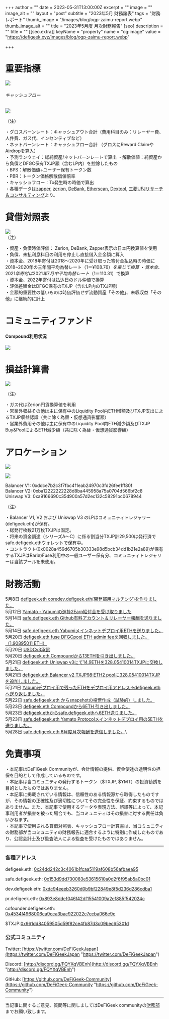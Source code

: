 
+++
author = ""
date = 2023-05-31T13:00:00Z
excerpt = ""
image = ""
image_alt = ""
layout = "post"
subtitle = "2023年5月 財務諸表"
tags = "財務レポート"
thumb_image = "/images/blog/ogp-zaimu-report.webp"
thumb_image_alt = ""
title = "2023年5月度 月次財務報告"
[seo]
description = ""
title = ""
[[seo.extra]]
keyName = "property"
name = "og:image"
value = "https://defigeek.xyz/images/blog/ogp-zaimu-report.webp"

+++

# 重要指標

![](/23054.png)

###### キャッシュフロー

![](/23057.png)

（注）

・グロスバーンレート：キャッシュアウト合計（費用科目のみ：リレーヤー費、人件費、ガス代、インセンティブなど）\
・ネットバーンレート：キャッシュフロー合計 （グロスにReward ClaimやAirdropを算入）\
・予測ランウェイ：総純資産/ネットバーンレートで算出 ・解散価値：純資産から負債とDFGC保有TXJP額（含むLP内）を控除したもの\
・BPS：解散価値÷ユーザー保有トークン数\
・PBR：トークン価格解散価値倍率\
・キャッシュフロー：Tx発生時の時価で算出\
・各種データは[zapper](https://t.co/lzLYnn8VGj?amp=1), [zerion](https://app.zerion.io/), [DeBank](https://debank.com/), [Etherscan](https://etherscan.io/), [Dextool](https://www.dextools.io/app/ether/pair-explorer/0xa9166690c35d900a57d2ec132c58291bc0678944), [三菱UFJリサーチ＆コンサルティング](http://www.murc-kawasesouba.jp/fx/lastmonth.php)より。

#

# 貸借対照表

![](/23052.png)\
（注）

・資産・負債時価評価： Zerion, DeBank, Zapper表示の日本円換算値を使用\
・負債、未払利息科目の利用を停止し直接借入金金額に算入\
・資本金、2018年寄付は2018～2020年に受け取った寄付金払込時の時価に2018~2020年の三年間平均為替レート（$1＝¥108.76）を乗じて換算\
・資本金、2021年寄付は2021年7月中平均為替レート（$1＝110.31）で換算\
・資本金、2022年寄付は払込日のドル仲値で換算\
・評価差額金はDFGC保有のTXJP（含むLP内のTXJP額）\
・金額的重要性の低いものは時価評価せず流動資産「その他」、未収収益「その他」に継続的に計上

#

# コミュニティファンド

#### **Compound利用状況**

![](/23051.png)

#

# 損益計算書

![](/23053.png)

（注）

・ガス代はZerion円貨換算値を利用\
・営業外収益その他は主に保有中のLiquidity Pool内ETH増額及びTXJP支出によるTXJP収益認識（共に除く為替・仮想通貨影響額）\
・営業外費用その他は主に保有中のLiquidity Pool内ETH減少額及びTXJP Buy\&PoolによるETH減少額（共に除く為替・仮想通貨影響額）

#

# アロケーション

![](/23055.png)

![](/23056.png)

Balancer V1: 0xddce7b2c3f7fbc4f1eab24970c3fd26fee1ff80f\
Balancer V2: 0xba12222222228d8ba445958a75a0704d566bf2c8\
Uniswap V3: 0xa9166690c35d900a57d2ec132c58291bc0678944

（注）

・Balancer V1, V2 および Uniswap V3 のLPはコミュニティトレジャリー (defigeek.eth)が保有。\
・総発行枚数21万枚TXJPは固定。\
・将来の資金調達（シリーズA～C）に係る割当分TXJP計29,500は発行済でsafe.defigeek.ethウォレットで保有中。\
・コントラクト(0x0028a459d6705b30333e98d5bcb34dd1b21e2a89)が保有するTXJPはRariのFuse利用中の一般ユーザー保有分、コミュニティトレジャリーは当該プールを未使用。

#

# 財務活動

5月8日	[defigeek.eth coredev.defigeek.eth(開発部用マルチシグ)を作りました。](https://etherscan.io/tx/0xc513791cbfd165acee84d290b1c67ad008b529e95c78b0d3f4221c4cbd1a1c79)\
5月12日	[Yamato・Yabumiの進捗2Earn給付金を受け取りました](https://polygonscan.com/tx/0x0bc0de742668184a00ed2255f877cee98b69d0b61234ded77e1c406bd13fe64a)\
5月14日	[safe.defigeek.eth Github有料アカウント＆リレーヤー報酬を送りました。](https://etherscan.io/tx/0xc785cd751a317e6327c2461e1f32ff018369f6e72f6f78e8775bcf5b9508376e)\
5月14日	[safe.defigeek.eth Yabumiメインネットデプロイ用ETHを送りました。](https://etherscan.io/tx/0x5ddb7d73b7a86a6bcbe59171d0b1353e04285766c223630fad0193e28a92a033)\
5月20日	[defigeek.eth fuse DFGCpool ETH admin feeを回収しました。（1.90895011 ETH）](https://etherscan.io/tx/0xea0a7f66e8a4e55ed239d1b7585e62118fabbb1356a6a66814884d445a7a8d37)\
5月20日	[USDCv3承認](https://etherscan.io/tx/0xbe0e083a318073a7667217a84670422990e740f966c3888c2e0f9223e73cbd92)\
5月20日	[defigeek.eth Compoundから13ETHを引き出しました。](https://etherscan.io/tx/0x57e0c28466504f5aa7d01d10b67284cc15c597b0e920a5618578073a33fbc2fe)\
5月21日	[defigeek.eth Uniswap v3にて14.9ETHを328.05410014TXJPに交換しました。](https://etherscan.io/tx/0x03adbe5135e36f4871724cff3d661173a6f3f9df7224ce0974e6a505c26d2c78)\
5月21日	[defigeek.eth Balancer v2 TXJP98:ETH2 poolに328.05410014TXJPを追加しました。](https://etherscan.io/tx/0xe5407fe996caca5a980b336624032280d30b2d10ceb89174a47b690e6a0484ae)\
5月21日	[Yabumiデプロイ用で残ったETHをデプロイ用アドレス→defigeek.ethへ送り返しました。](https://etherscan.io/tx/0x433cf95c6322e789ae6bf2bacad1bf1cf1a63fcac02ca43e5583db94580bab8e)\
5月22日	[safe.defigeek.eth からsnapshotの投票作成（試験的）しました。](https://etherscan.io/tx/0x0f104c8d9beb61233b454e39af63dc709ad6452edc2288bd8583c016c66588d9)\
5月23日	[defigeek.eth Compoundから6ETH 引き出しました。](https://etherscan.io/tx/0x6f54185a37e600b213d8c768724fe83fe6373413bcb2df3aaf95724476d461b1)\
5月23日	[defigeek.ethからsafe.defigeek.ethへ6ETH送りました。](https://etherscan.io/tx/0x8a7673d7625c4924bb670b9f489d3cf23f6932c15e9ad69ea4f2329fadf06d07)\
5月23日	[safe.defigeek.eth Yamato Protocolメインネットデプロイ用の5ETHを送りました。](https://etherscan.io/tx/0x78fa673079b3921d89a0971c1e6467be6fe00b891551e98af829554b08593c58)\
5月28日	[safe.defigeek.eth  6月度月次報酬を送信しました。](https://etherscan.io/tx/0x732d29ef4f53c334ecb7e568379ca927167c7ab18770cacce0b5fdb38b3a6f7b)\


# 免責事項

・本記事はDeFiGeek Communityが、会計情報の提供、資金使途の透明性の担保を目的として作成しているものです。\
・本記事は当コミュニティの発行するトークン（$TXJP, $YMT）の投資勧誘を目的としたものではありません。\
・本記事に掲載されている情報は、信頼性のある情報源から取得したものですが、その情報の正確性及び適切性についてその完全性を保証、約束するものではありません。また、本記事で使用するデータや表現方法、誤謬等によって、本記事利用者が損害を被った場合でも、当コミュニティはその損害に対する責任は負いかねます。\
・本記事で使用される貸借対照表、キャッシュフロー計算書は、当コミュニティの財務部が当コミュニティの財務報告に適合するように特別に作成したものであり、公認会計士及び監査法人による監査を受けたものではありません。

---

### 各種アドレス

defigeek.eth: [0x24dd242c3c4061b1fcaa5119af608b56afbaea95](https://etherscan.io/address/0x24dd242c3c4061b1fcaa5119af608b56afbaea95)

safe.defigeek.eth: [0x153d9dd730083e53615610a0d2f6f95ab5a0bc01](https://etherscan.io/address/0x153d9dd730083e53615610a0d2f6f95ab5a0bc01)

dev.defigeek.eth: [0xdc94eeeb3260d0b9bf22849e8f5d236d286cdba1](https://etherscan.io/address/0xdc94eeeb3260d0b9bf22849e8f5d236d286cdba1)

pr.defigeek.eth: [0x893e8ddef046f42df15541009a2ef885f542024c](https://etherscan.io/address/0x893e8ddef046f42df15541009a2ef885f542024c)

cofounder.defigeek.eth: [0x4534f4968006ca9eca3bac922022c7ecba066e9e](https://etherscan.io/address/0x4534f4968006ca9eca3bac922022c7ecba066e9e)

$TXJP:[0x961dd84059505d59f82ce4fb87d3c09bec65301d](https://etherscan.io/token/0x961dd84059505d59f82ce4fb87d3c09bec65301d)

### 公式コミュニティ

Twitter: [https://twitter.com/DeFiGeekJapan](https://twitter.com/DeFiGeekJapan "https://twitter.com/DeFiGeekJapan")

Discord: [http://discord.gg/FQYXqVBEnh](http://discord.gg/FQYXqVBEnh "http://discord.gg/FQYXqVBEnh")

GitHub: [https://github.com/DeFiGeek-Community](https://github.com/DeFiGeek-Community "https://github.com/DeFiGeek-Community")

---

当記事に関するご意見、質問等に関しましてはDeFiGeek communityの[財務部](https://discord.gg/CkM2cyTz8N)までお願い致します。
